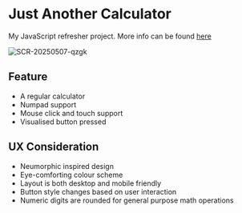 # Just Another Calculator

My JavaScript refresher project. More info can be found [here](https://www.theodinproject.com/lessons/foundations-calculator)

![SCR-20250507-qzgk](https://github.com/user-attachments/assets/82345354-4384-4a19-8c80-4c9b9ad54656)

## Feature

- A regular calculator
- Numpad support
- Mouse click and touch support
- Visualised button pressed



## UX Consideration

- Neumorphic inspired design
- Eye-comforting colour scheme
- Layout is both desktop and mobile friendly 
- Button style changes based on user interaction
- Numeric digits are rounded for general purpose math operations
